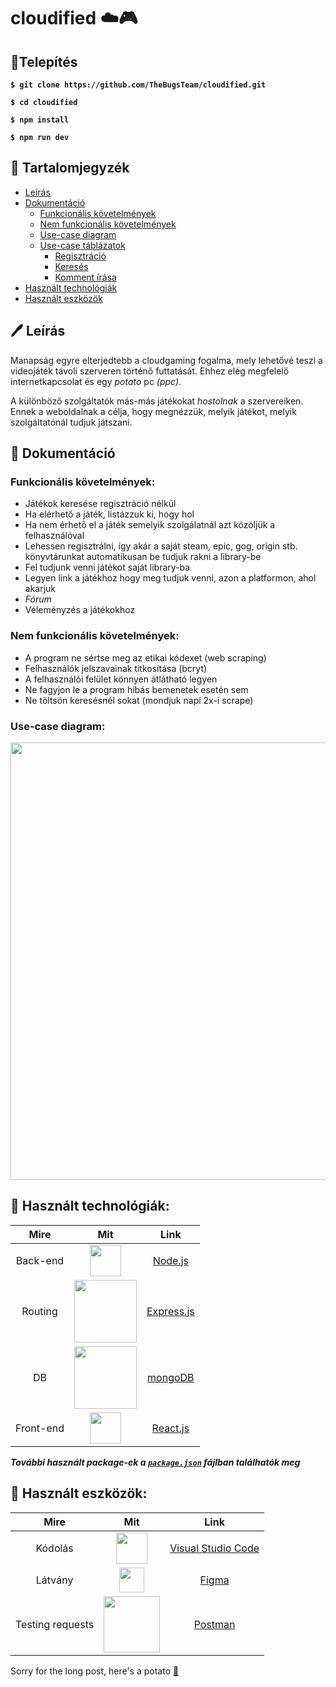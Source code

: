 # cloudified ☁️🎮

## 💾Telepítés

**`$ git clone https://github.com/TheBugsTeam/cloudified.git`**

**`$ cd cloudified`**

**`$ npm install`**

**`$ npm run dev`**

## 📙 Tartalomjegyzék

- [Leírás](#%EF%B8%8F-le%C3%ADr%C3%A1s)
- [Dokumentáció](#-dokument%C3%A1ci%C3%B3)
  - [Funkcionális követelmények](#funkcion%C3%A1lis-k%C3%B6vetelm%C3%A9nyek)
  - [Nem funkcionális követelmények](#nem-funkcion%C3%A1lis-k%C3%B6vetelm%C3%A9nyek)
  - [Use-case diagram](#use-case-diagram)
  - [Use-case táblázatok](https://github.com/TheBugsTeam/cloudified/tree/main/Documentation/use-case%20tables)
    - [Regisztráció](https://github.com/TheBugsTeam/cloudified/blob/main/Documentation/use-case%20tables/Registration.md)
    - [Keresés](https://github.com/TheBugsTeam/cloudified/blob/main/Documentation/use-case%20tables/Search.md)
    - [Komment írása](https://github.com/TheBugsTeam/cloudified/blob/main/Documentation/use-case%20tables/Write%20a%20comment.md)
- [Használt technológiák](#-haszn%C3%A1lt-technol%C3%B3gi%C3%A1k)
- [Használt eszközök](#-haszn%C3%A1lt-eszk%C3%B6z%C3%B6k)

## 🖊️ Leírás

Manapság egyre elterjedtebb a cloudgaming fogalma, mely lehetővé teszi a videojáték távoli szerveren történő futtatását. Ehhez elég megfelelő internetkapcsolat és egy _potato_ pc _(ppc)_.

A különböző szolgáltatók más-más játékokat _hostolnak_ a szervereiken. Ennek a weboldalnak a célja, hogy megnézzük, melyik játékot, melyik szolgáltatónál tudjuk játszani.

## 📄 Dokumentáció

### Funkcionális követelmények:

- Játékok keresése regisztráció nélkül
- Ha elérhető a játék, listázzuk ki, hogy hol
- Ha nem érhető el a játék semelyik szolgálatnál azt közöljük a felhasználóval
- Lehessen regisztrálni, így akár a saját steam, epic, gog, origin stb. könyvtárunkat automatikusan be tudjuk rakni a library-be
- Fel tudjunk venni játékot saját library-ba
- Legyen link a játékhoz hogy meg tudjuk venni, azon a platformon, ahol akarjuk
- _Fórum_
- Véleményzés a játékokhoz

### Nem funkcionális követelmények:

- A program ne sértse meg az etikai kódexet (web scraping)
- Felhasználók jelszavainak titkosítása (bcryt)
- A felhasználói felület könnyen átlátható legyen
- Ne fagyjon le a program hibás bemenetek esetén sem
- Ne töltsön keresésnél sokat (mondjuk napi 2x-i scrape)

### Use-case diagram:

<p align="center">
  <img src="https://github.com/TheBugsTeam/cloudified/blob/main/Documentation/images/cloudified-use-case.png" width="700">
</p>

## 🔧 Használt technológiák:

|   Mire    |                                                                                Mit                                                                                 |                 Link                 |
| :-------: | :----------------------------------------------------------------------------------------------------------------------------------------------------------------: | :----------------------------------: |
| Back-end  |  <a href="https://nodejs.org/en/"><img width=50px src="https://raw.githubusercontent.com/TheBugsTeam/cloudified/main/Documentation/images/Node.js_logo.svg"></a>   |  [Node.js](https://nodejs.org/en/)   |
|  Routing  |   <a href="https://expressjs.com/"><img width=100px src="https://raw.githubusercontent.com/TheBugsTeam/cloudified/main/Documentation/images/Expressjs.png"></a>    | [Express.js](https://expressjs.com/) |
|    DB     | <a href="https://www.mongodb.com/"><img width=100px src="https://raw.githubusercontent.com/TheBugsTeam/cloudified/main/Documentation/images/MongoDB_Logo.svg"></a> | [mongoDB](https://www.mongodb.com/)  |
| Front-end |    <a href="https://reactjs.org/"><img width=50px src="https://raw.githubusercontent.com/TheBugsTeam/cloudified/main/Documentation/images/React-icon.svg"></a>     |   [React.js](https://reactjs.org/)   |

**_További használt package-ek a [`package.json`](https://github.com/TheBugsTeam/cloudified/blob/main/package.json) fájlban találhatók meg_**

## 🔨 Használt eszközök:

|       Mire       |                                                                                           Mit                                                                                           |                         Link                         |
| :--------------: | :-------------------------------------------------------------------------------------------------------------------------------------------------------------------------------------: | :--------------------------------------------------: |
|     Kódolás      | <a href="https://code.visualstudio.com/"><img width=50px src="https://raw.githubusercontent.com/TheBugsTeam/cloudified/main/Documentation/images/Visual_Studio_Code_1.35_icon.svg"></a> | [Visual Studio Code](https://code.visualstudio.com/) |
|     Látvány      |             <a href="https://www.figma.com/"><img height=40px src="https://raw.githubusercontent.com/TheBugsTeam/cloudified/main/Documentation/images/Figma-logo.svg"></a>              |           [Figma](https://www.figma.com/)            |
| Testing requests |              <a href="https://www.postman.com/"><img width=90px src="https://raw.githubusercontent.com/TheBugsTeam/cloudified/main/Documentation/images/Postman.png"></a>               |         [Postman](https://www.postman.com/)          |

Sorry for the long post, here's a potato [🥔](https://www.youtube.com/watch?v=dQw4w9WgXcQ)
